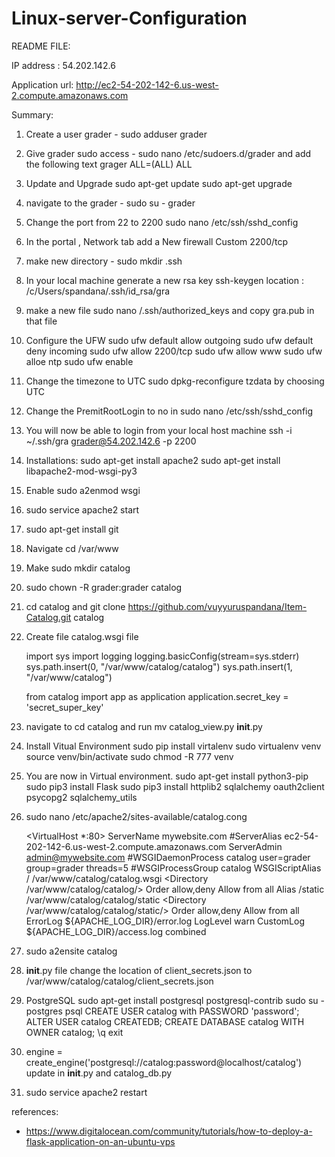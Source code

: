 # Linux-server-Configuration
README FILE:

IP address : 54.202.142.6

Application url: http://ec2-54-202-142-6.us-west-2.compute.amazonaws.com

Summary:

1. Create a user grader - sudo adduser grader
2. Give grader sudo access - sudo nano /etc/sudoers.d/grader and add the following text
	grager ALL=(ALL) ALL
3. Update and Upgrade
	sudo apt-get update
	sudo apt-get upgrade
4. navigate to the grader - sudo su - grader
5. Change the port from 22 to 2200 
	sudo nano /etc/ssh/sshd_config
6. In the portal , Network tab add a New firewall Custom 2200/tcp
7. make new directory - sudo mkdir .ssh
8. In your local machine generate a new rsa key
	ssh-keygen
	location : /c/Users/spandana/.ssh/id_rsa/gra
9. make a new file sudo nano /.ssh/authorized_keys and copy gra.pub in that file
10. Configure the UFW
	sudo ufw default allow outgoing
	sudo ufw default deny incoming
	sudo ufw allow 2200/tcp
	sudo ufw allow www
	sudo ufw alloe ntp
	sudo ufw enable
11. Change the timezone to UTC
	sudo dpkg-reconfigure tzdata by choosing UTC
12. Change the PremitRootLogin to no in sudo nano /etc/ssh/sshd_config
13. You will now be able to login from your local host machine ssh -i ~/.ssh/gra grader@54.202.142.6 -p 2200
14. Installations:
	sudo apt-get install apache2
	sudo apt-get install libapache2-mod-wsgi-py3
15. Enable sudo a2enmod wsgi
16. sudo service apache2 start
17. sudo apt-get install git
18. Navigate cd /var/www
19. Make sudo mkdir catalog
20. sudo chown -R grader:grader catalog
21. cd catalog and git clone https://github.com/vuyyuruspandana/Item-Catalog.git catalog
22. Create file catalog.wsgi file

	import sys
	import logging
	logging.basicConfig(stream=sys.stderr)
	sys.path.insert(0, "/var/www/catalog/catalog")
	sys.path.insert(1, "/var/www/catalog")

	from catalog import app as application
	application.secret_key = 'secret_super_key'

23. navigate to cd catalog and run mv catalog_view.py __init__.py
24. Install Vitual Environment
	sudo pip install virtalenv
	sudo virtualenv venv
	source venv/bin/activate
	sudo chmod -R 777 venv
25. You are now in Virtual environment.
	sudo apt-get install python3-pip
	sudo pip3 install Flask
	sudo pip3 install httplib2 sqlalchemy oauth2client psycopg2 sqlalchemy_utils
26. sudo nano /etc/apache2/sites-available/catalog.cong

	<VirtualHost *:80>
    		ServerName mywebsite.com
    		#ServerAlias ec2-54-202-142-6.us-west-2.compute.amazonaws.com
    		ServerAdmin admin@mywebsite.com
    		#WSGIDaemonProcess catalog user=grader group=grader threads=5
    		#WSGIProcessGroup catalog
    		WSGIScriptAlias / /var/www/catalog/catalog.wsgi
    		<Directory /var/www/catalog/catalog/>
        		Order allow,deny
       			 Allow from all
    		</Directory>
    		Alias /static /var/www/catalog/catalog/static
    		<Directory /var/www/catalog/catalog/static/>
        		Order allow,deny
        		Allow from all
    		</Directory>
    		ErrorLog ${APACHE_LOG_DIR}/error.log
    		LogLevel warn
    		CustomLog ${APACHE_LOG_DIR}/access.log combined
	</VirtualHost>
27. sudo a2ensite catalog
28. __init__.py file change the location of client_secrets.json to /var/www/catalog/catalog/client_secrets.json
29. PostgreSQL
	sudo apt-get install postgresql postgresql-contrib
	sudo su - postgres
	psql
	CREATE USER catalog with PASSWORD 'password';
	ALTER USER catalog CREATEDB;
	CREATE DATABASE catalog WITH OWNER catalog;
	\q
	exit
30. engine = create_engine('postgresql://catalog:password@localhost/catalog') update in __init__.py and catalog_db.py
31. sudo service apache2 restart

references:
- https://www.digitalocean.com/community/tutorials/how-to-deploy-a-flask-application-on-an-ubuntu-vps

	

	 
